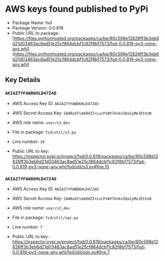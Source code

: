# AWS keys found published to PyPi

* Package Name: fsd
* Package Version: 0.0.819
* Public URL to package: [https://files.pythonhosted.org/packages/ca/be/80c598e12826ff3b3eb6d21d03463ac8ad51e25cf864dcbf1c82f8bf7573/fsd-0.0.819-py3-none-any.whl](https://files.pythonhosted.org/packages/ca/be/80c598e12826ff3b3eb6d21d03463ac8ad51e25cf864dcbf1c82f8bf7573/fsd-0.0.819-py3-none-any.whl)

## Key Details

### `AKIAZ7YFAWD6HLD47Z4O`

* AWS Access Key ID: `AKIAZ7YFAWD6HLD47Z4O`
* AWS Secret Access Key: `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` 
* AWS role name: `user/s3_dev`
* File in package: `fsd/util/s3.py`
* Line number: `10`

* Public URL to key: https://inspector.pypi.io/project/fsd/0.0.819/packages/ca/be/80c598e12826ff3b3eb6d21d03463ac8ad51e25cf864dcbf1c82f8bf7573/fsd-0.0.819-py3-none-any.whl/fsd/util/s3.py#line.10



### `AKIAZ7YFAWD6HLD47Z4O`

* AWS Access Key ID: `AKIAZ7YFAWD6HLD47Z4O`
* AWS Secret Access Key: `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` 
* AWS role name: `user/s3_dev`
* File in package: `fsd/util/sqs.py`
* Line number: `7`

* Public URL to key: https://inspector.pypi.io/project/fsd/0.0.819/packages/ca/be/80c598e12826ff3b3eb6d21d03463ac8ad51e25cf864dcbf1c82f8bf7573/fsd-0.0.819-py3-none-any.whl/fsd/util/sqs.py#line.7


